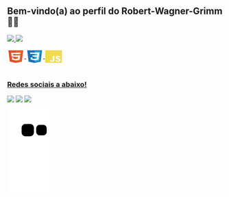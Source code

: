 ## Bem-vindo(a) ao perfil do Robert-Wagner-Grimm 🧠🤓

<div>
  <a href="https://github.com/Robert-Wagner-Grimm">
  <img height="180em" src="https://github-readme-stats.vercel.app/api?username=Robert-Wagner-Grimm&show_icons=true&theme=tokyonight&include_all_commits=true&count_private=true"/>
  <img height="180em" src="https://github-readme-stats.vercel.app/api/top-langs/?username=Robert-Wagner-Grimm&layout=compact&langs_count=6&theme=tokyonight"/></div>
<div style="display: inline_block"><br>
  <img align="center" alt="HTML" height="30" width="40" src="https://raw.githubusercontent.com/devicons/devicon/master/icons/html5/html5-original.svg">
  <img align="center" alt="CSS" height="30" width="40" src="https://raw.githubusercontent.com/devicons/devicon/master/icons/css3/css3-original.svg">
  <img align="center" alt="Js" height="30" width="40" src="https://raw.githubusercontent.com/devicons/devicon/master/icons/javascript/javascript-plain.svg">
</div>
 
 <br>
 
  ### Redes sociais a abaixo!
 
<div> 
   <a href="https://www.instagram.com/robert_wagner_grimm/" target="_blank"><img src="https://img.shields.io/badge/-Instagram-%23E4405F?style=for-the-badge&logo=instagram&logoColor=white" target="_blank"></a> 
  <a href = "mailto:robert.fernandes15@gmail.com"><img src="https://img.shields.io/badge/-Gmail-%23333?style=for-the-badge&logo=gmail&logoColor=white" target="_blank"></a>
  <a href="https://www.linkedin.com/in/robert-wagner-945751118/" target="_blank"><img src="https://img.shields.io/badge/-LinkedIn-%230077B5?style=for-the-badge&logo=linkedin&logoColor=white" target="_blank"></a> 
 
  ![Snake animation](https://github.com/Robert-Wagner-Grimm/Robert-Wagner-Grimm/blob/output/github-contribution-grid-snake.svg)

</div>

